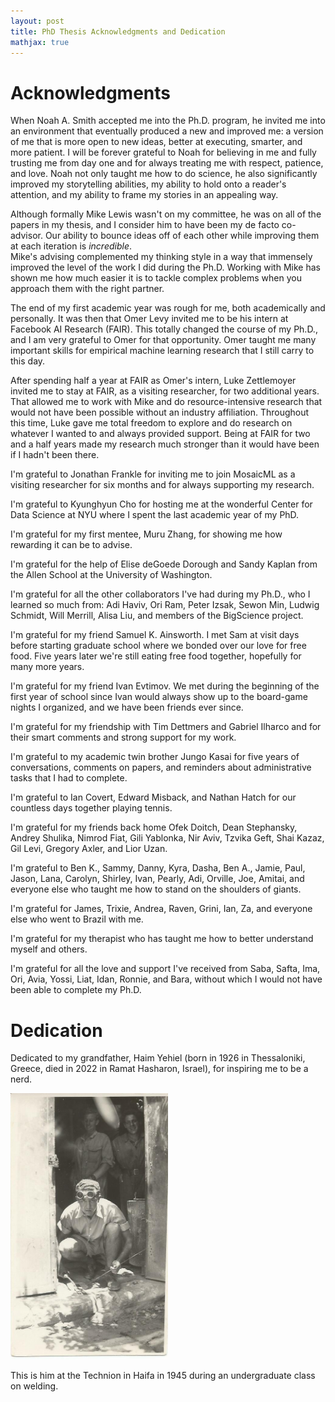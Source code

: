 ```yaml
---
layout: post
title: PhD Thesis Acknowledgments and Dedication
mathjax: true
---
```

# Acknowledgments

When Noah A. Smith accepted me into the Ph.D. program, he invited me into an environment that eventually produced a new and improved me: a version of me that is more open to new ideas, better at executing, smarter, and more patient. I will be forever grateful to Noah for believing in me and fully trusting me from day one and for always treating me with respect, patience, and love. Noah not only taught me how to do science, he also significantly improved my storytelling abilities, my ability to hold onto a reader's attention, and my ability to frame my stories in an appealing way. 

Although formally Mike Lewis wasn't on my committee, he was on all of the papers in my thesis, and I consider him to have been my de facto co-advisor. Our ability to bounce ideas off of each other while improving them at each iteration is *incredible*.  
Mike's advising complemented my thinking style in a way that immensely improved the level of the work I did during the Ph.D.
Working with Mike has shown me how much easier it is to tackle complex problems when you approach them with the right partner. 

The end of my first academic year was rough for me, both academically and personally. It was then that Omer Levy invited me to be his intern at Facebook AI Research (FAIR). This totally changed the course of my Ph.D., and I am very grateful to Omer for that opportunity. 
Omer taught me many important skills for empirical machine learning research that I still carry to this day. 
 
After spending half a year at FAIR as Omer's intern, Luke Zettlemoyer invited me to stay at FAIR, as a visiting researcher, for two additional years. That allowed me to work with Mike and do resource-intensive research that would not have been possible without an industry affiliation. Throughout this time, Luke gave me total freedom to explore and do research on whatever I wanted to and always provided support. Being at FAIR for two and a half years made my research much stronger than it would have been if I hadn't been there. 

I'm grateful to Jonathan Frankle for inviting me to join MosaicML as a visiting researcher for six months and for always supporting my research.  

I'm grateful to Kyunghyun Cho for hosting me at the wonderful Center for Data Science at NYU where I spent the last academic year of my PhD. 

I'm grateful for my first mentee, Muru Zhang, for showing me how rewarding it can be to advise. 

I'm grateful for the help of Elise deGoede Dorough and Sandy Kaplan from the Allen School at the University of Washington. 

I'm grateful for all the other collaborators I've had during my Ph.D., who I learned so much from: Adi Haviv, Ori Ram, Peter Izsak, Sewon Min, Ludwig Schmidt, Will Merrill, Alisa Liu, and members of the BigScience project. 

I'm grateful for my friend Samuel K. Ainsworth. I met Sam at visit days before starting graduate school where we bonded over our love for free food. Five years later we're still eating free food together, hopefully for many more years. 

I'm grateful for my friend Ivan Evtimov. We met during the beginning of the first year of school since Ivan would always show up to the board-game nights I organized, and we have been friends ever since.

I'm grateful for my friendship with Tim Dettmers and Gabriel Ilharco and for their smart comments and strong support for my work. 

I'm grateful to my academic twin brother Jungo Kasai for five years of conversations, comments on papers, and reminders about administrative tasks that I had to complete.

I'm grateful to Ian Covert, Edward Misback, and Nathan Hatch for our countless days together playing tennis. 

I'm grateful for my friends back home Ofek Doitch, Dean Stephansky, Andrey Shulika, Nimrod Fiat, Gili Yablonka, Nir Aviv, Tzvika Geft, Shai Kazaz, Gil Levi, Gregory Axler, and Lior Uzan. 

I'm grateful to Ben K., Sammy, Danny, Kyra, Dasha, Ben A., Jamie, Paul, Jason, Lana, Carolyn, Shirley, Ivan, Pearly, Adi, Orville, Joe, Amitai, and everyone else who taught me how to stand on the shoulders of giants.

I'm grateful for James, Trixie, Andrea, Raven, Grini, Ian, Za, and everyone else who went to Brazil with me.

I'm grateful for my therapist who has taught me how to better understand myself and others. 

I'm grateful for all the love and support I've received from Saba, Safta, Ima, Ori, Avia, Yossi, Liat, Idan, Ronnie, and Bara, without which I would not have been able to complete my Ph.D. 


# Dedication

Dedicated to my grandfather, Haim Yehiel (born in 1926 in Thessaloniki, Greece, died in 2022 in Ramat Hasharon, Israel), for inspiring me to be a nerd. 

<div class="imgcap">
<img src="/images/misc/saba.jpg" width="50%" height="50%">
</div> 

This is him at the Technion in Haifa in 1945 during an undergraduate class on welding. 





